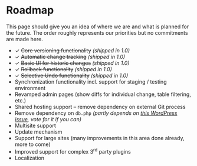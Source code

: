 # Roadmap #

This page should give you an idea of where we are and what is planned for the future. The order roughly represents our priorities but no commitments are made here.


* ✓ <del>Core versioning functionality</del> *(shipped in 1.0)*
* ✓ <del>Automatic change tracking</del> *(shipped in 1.0)*
* ✓ <del>Basic UI for historic changes</del> *(shipped in 1.0)*
* ✓ <del>Rollback functionality</del> *(shipped in 1.0)*
* ✓ <del>Selective Undo functionality</del> *(shipped in 1.0)*
* Synchronization functionality incl. support for staging / testing environment
* Revamped admin pages (show diffs for individual change, table filtering, etc.)
* Shared hosting support – remove dependency on external Git process
* Remove dependency on `db.php` *(partly depends on [this WordPress issue](https://core.trac.wordpress.org/ticket/29710), vote for it if you can)*
* Multisite support
* Update mechanism
* Support for large sites (many improvements in this area done already, more to come) 
* Improved support for complex 3<sup>rd</sup> party plugins
* Localization
